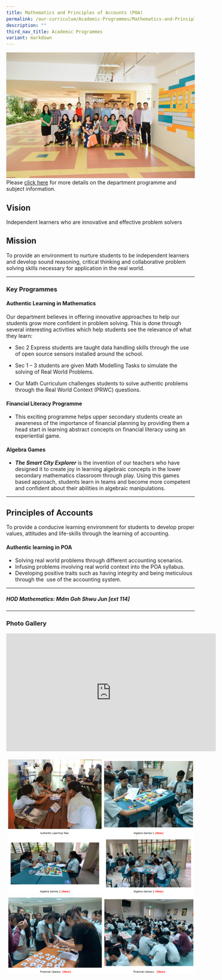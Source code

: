 ```yaml
---
title: Mathematics and Principles of Accounts (POA)
permalink: /our-curriculum/Academic-Programmes/Mathematics-and-Principles-of-Accounts-POA/
description: ""
third_nav_title: Academic Programmes
variant: markdown
---
```

![](/images/Our%20Curriculum/Academic%20Programmes/Mathematics%20and%20POA/M1.jpg)
Please [click here](/files/Academic%20Programmes/Math%20and%20POA/Math_Department_Programme_and_Subject_Information.pdf) for more details on the department programme and subject information.

## **Vision**&nbsp;

Independent learners who are innovative and effective problem solvers&nbsp;

  

## **Mission**

To provide an environment to nurture students to be independent learners and develop sound reasoning, critical thinking and collaborative problem solving skills necessary for application in the real world.&nbsp;  

---

### **Key Programmes**&nbsp;

  

#### Authentic Learning in Mathematics&nbsp;

  

Our department believes in offering innovative approaches to help our students grow more confident in problem solving. This is done through several interesting activities which help students see the relevance of what they learn:&nbsp;

*   Sec 2 Express students are taught data handling skills through the use of open source sensors installed around the school.  
    
*   Sec 1 – 3 students are given Math Modelling Tasks to simulate the solving of Real World Problems.  
    
*   Our Math Curriculum challenges students to solve authentic problems through the Real World Context (PRWC) questions.  
    



#### **Financial Literacy Programme**



  

*   This exciting programme helps upper secondary students create an awareness of the importance of financial planning by providing them a head start in learning abstract concepts on financial literacy using an experiential game.&nbsp;  
    

#### **Algebra Games**

*   **_The Smart City Explorer_**&nbsp;is the invention of our teachers who have designed it to create joy in learning algebraic concepts in the lower secondary mathematics classroom through play. Using this games based approach, students learn in teams and become more competent and confident about their abilities in algebraic manipulations.

---

## Principles of Accounts  

  

To provide a conducive learning environment for students to develop proper values, attitudes and life-skills through the learning of accounting.  

  

#### Authentic learning in POA

  

*   Solving real world problems through different accounting scenarios.&nbsp;
*   Infusing problems involving real world context into the POA syllabus.&nbsp;
*   Developing positive traits such as having integrity and being meticulous through the&nbsp;&nbsp;use of the accounting system.&nbsp;  
    
---

##### **HOD Mathematics: Mdm Goh Shwu Jun \[ext 114\]**

---

### **Photo Gallery**

<iframe width="560" height="315" src="https://www.youtube.com/embed/FdvsS_kXSp4" title="YouTube video player" frameborder="0" allow="accelerometer; autoplay; clipboard-write; encrypted-media; gyroscope; picture-in-picture" allowfullscreen=""></iframe>

![](/images/Our%20Curriculum/Academic%20Programmes/Mathematics%20and%20POA/M2.png)
![](/images/Our%20Curriculum/Academic%20Programmes/Mathematics%20and%20POA/M3.png)
![](/images/Our%20Curriculum/Academic%20Programmes/Mathematics%20and%20POA/M4.png)